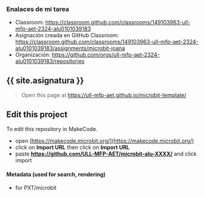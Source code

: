 ### Enalaces de mi tarea
* Classroom: https://classroom.github.com/classrooms/149103963-ull-mfp-aet-2324-alu0101039183
* Asignación creada en GitHub Classroom: https://classroom.github.com/classrooms/149103963-ull-mfp-aet-2324-alu0101039183/assignments/microbit-joana
* Organización: https://github.com/orgs/ull-mfp-aet-2324-alu0101039183/repositories

## {{ site.asignatura }}

> Open this page at <https://ull-mfp-aet.github.io/microbit-template/>

## Edit this project

To edit this repository in MakeCode.

* open [https://makecode.microbit.org/](https://makecode.microbit.org/)
* click on **Import URL** then click on **Import URL**
* paste **https://github.com/ULL-MFP-AET/microbit-alu-XXXX/** and click import

#### Metadata (used for search, rendering)

* for PXT/microbit


<script src="https://makecode.com/gh-pages-embed.js">
</script>
<script>makeCodeRender("{{ site.makecode.home_url }}", "{{ site.github.owner_name }}/{{ site.github.repository_name }}");
</script>
